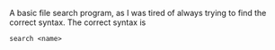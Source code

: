 A basic file search program, as I was tired of always trying to find the correct syntax. The correct syntax is 
```
search <name>
```
